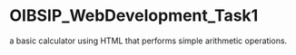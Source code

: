# OIBSIP_WebDevelopment_Task1
a basic calculator using HTML that performs simple arithmetic operations.
